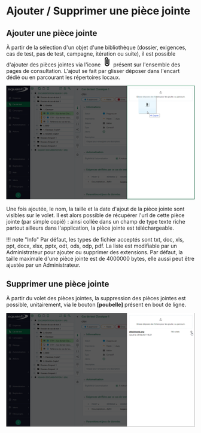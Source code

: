 
# Ajouter / Supprimer une pièce jointe

## Ajouter une pièce jointe
À partir de la sélection d'un objet d'une bibliothèque (dossier, exigences, cas de test, pas de test, campagne, itération ou suite), il est possible d'ajouter des pièces jointes via l'icone ![icone pièce-jointe](resources/attachments.png) présent sur l'ensemble des pages de consultation.
L'ajout se fait par glisser déposer dans l'encart dédié ou en parcourant les répertoires locaux.

![Ajout de pièce jointe](resources/ajout-pj.png)

Une fois ajoutée, le nom, la taille et la date d'ajout de la pièce jointe sont visibles sur le volet. Il est alors possible de récupérer l'url de cette pièce jointe (par simple copié) : ainsi collée dans un champ de type texte riche partout ailleurs dans l'application, la pièce jointe est téléchargeable.

!!! note "Info"
Par défaut, les types de fichier acceptés sont  txt, doc, xls, ppt, docx, xlsx, pptx, odt, ods, odp, pdf. La liste est modifiable par un Administrateur pour ajouter ou supprimer des extensions.
Par défaut, la taille maximale d'une pièce jointe est de 4000000 bytes, elle aussi peut être ajustée par un Administrateur.

## Supprimer une pièce jointe
À partir du volet des pièces jointes, la suppression des pièces jointes est possible, unitairement, via le bouton **[poubelle]** présent en bout de ligne.

![Suppression d'une pièce jointe](resources/suppression-pj.png)
